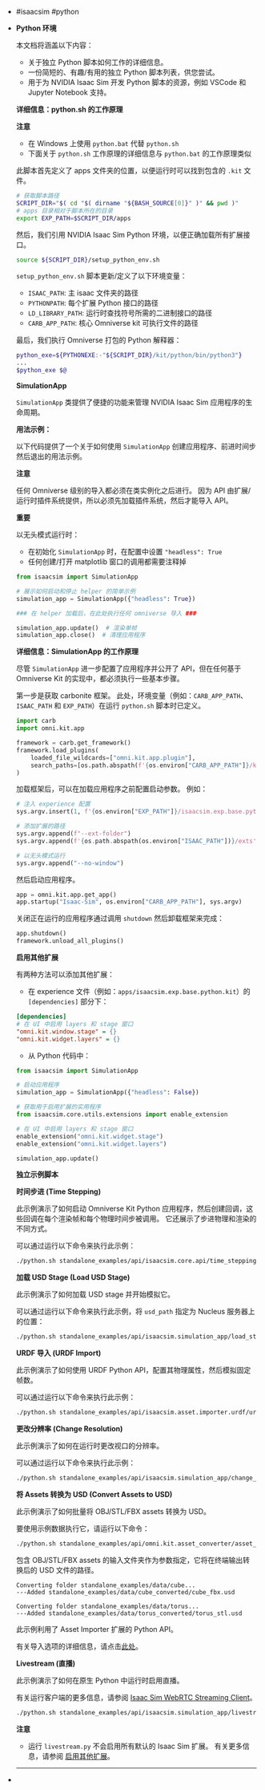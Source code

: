 - #isaacsim #python
- **Python 环境**
  
  本文档将涵盖以下内容：
  
  *   关于独立 Python 脚本如何工作的详细信息。
  *   一份简短的、有趣/有用的独立 Python 脚本列表，供您尝试。
  *   用于为 NVIDIA Isaac Sim 开发 Python 脚本的资源，例如 VSCode 和 Jupyter Notebook 支持。
  
  **详细信息：python.sh 的工作原理**
  
  **注意**
  
  *   在 Windows 上使用 `python.bat` 代替 `python.sh`
  *   下面关于 `python.sh` 工作原理的详细信息与 `python.bat` 的工作原理类似
  
  此脚本首先定义了 apps 文件夹的位置，以便运行时可以找到包含的 `.kit` 文件。
  
  ```bash
  # 获取脚本路径
  SCRIPT_DIR="$( cd "$( dirname "${BASH_SOURCE[0]}" )" && pwd )"
  # apps 目录相对于脚本所在的目录
  export EXP_PATH=$SCRIPT_DIR/apps
  ```
  
  然后，我们引用 NVIDIA Isaac Sim Python 环境，以便正确加载所有扩展接口。
  
  ```bash
  source ${SCRIPT_DIR}/setup_python_env.sh
  ```
  
  `setup_python_env.sh` 脚本更新/定义了以下环境变量：
  
  *   `ISAAC_PATH`: 主 isaac 文件夹的路径
  *   `PYTHONPATH`: 每个扩展 Python 接口的路径
  *   `LD_LIBRARY_PATH`: 运行时查找符号所需的二进制接口的路径
  *   `CARB_APP_PATH`: 核心 Omniverse kit 可执行文件的路径
  
  最后，我们执行 Omniverse 打包的 Python 解释器：
  
  ```bash
  python_exe=${PYTHONEXE:-"${SCRIPT_DIR}/kit/python/bin/python3"}
  ...
  $python_exe $@
  ```
  
  **SimulationApp**
  
  `SimulationApp` 类提供了便捷的功能来管理 NVIDIA Isaac Sim 应用程序的生命周期。
  
  **用法示例：**
  
  以下代码提供了一个关于如何使用 `SimulationApp` 创建应用程序、前进时间步然后退出的用法示例。
  
  **注意**
  
  任何 Omniverse 级别的导入都必须在类实例化之后进行。 因为 API 由扩展/运行时插件系统提供，所以必须先加载插件系统，然后才能导入 API。
  
  **重要**
  
  以无头模式运行时：
  
  *   在初始化 `SimulationApp` 时，在配置中设置 `"headless": True`
  *   任何创建/打开 matplotlib 窗口的调用都需要注释掉
  
  ```python
  from isaacsim import SimulationApp
  
  # 展示如何启动和停止 helper 的简单示例
  simulation_app = SimulationApp({"headless": True})
  
  ### 在 helper 加载后，在此处执行任何 omniverse 导入 ###
  
  simulation_app.update()  # 渲染单帧
  simulation_app.close()  # 清理应用程序
  ```
  
  **详细信息：SimulationApp 的工作原理**
  
  尽管 `SimulationApp` 进一步配置了应用程序并公开了 API，但在任何基于 Omniverse Kit 的实现中，都必须执行一些基本步骤。
  
  第一步是获取 carbonite 框架。 此处，环境变量（例如：`CARB_APP_PATH`、`ISAAC_PATH` 和 `EXP_PATH`）在运行 `python.sh` 脚本时已定义。
  
  ```python
  import carb
  import omni.kit.app
  
  framework = carb.get_framework()
  framework.load_plugins(
      loaded_file_wildcards=["omni.kit.app.plugin"],
      search_paths=[os.path.abspath(f'{os.environ["CARB_APP_PATH"]}/kernel/plugins')],
  )
  ```
  
  加载框架后，可以在加载应用程序之前配置启动参数。 例如：
  
  ```python
  # 注入 experience 配置
  sys.argv.insert(1, f'{os.environ["EXP_PATH"]}/isaacsim.exp.base.python.kit')
  
  # 添加扩展的路径
  sys.argv.append(f"--ext-folder")
  sys.argv.append(f'{os.path.abspath(os.environ["ISAAC_PATH"])}/exts')
  
  # 以无头模式运行
  sys.argv.append("--no-window")
  ```
  
  然后启动应用程序。
  
  ```python
  app = omni.kit.app.get_app()
  app.startup("Isaac-Sim", os.environ["CARB_APP_PATH"], sys.argv)
  ```
  
  关闭正在运行的应用程序通过调用 `shutdown` 然后卸载框架来完成：
  
  ```python
  app.shutdown()
  framework.unload_all_plugins()
  ```
  
  **启用其他扩展**
  
  有两种方法可以添加其他扩展：
  
  *   在 experience 文件（例如：`apps/isaacsim.exp.base.python.kit`）的 `[dependencies]` 部分下：
  
  ```ini
  [dependencies]
  # 在 UI 中启用 layers 和 stage 窗口
  "omni.kit.window.stage" = {}
  "omni.kit.widget.layers" = {}
  ```
  
  *   从 Python 代码中：
  
  ```python
  from isaacsim import SimulationApp
  
  # 启动应用程序
  simulation_app = SimulationApp({"headless": False})
  
  # 获取用于启用扩展的实用程序
  from isaacsim.core.utils.extensions import enable_extension
  
  # 在 UI 中启用 layers 和 stage 窗口
  enable_extension("omni.kit.widget.stage")
  enable_extension("omni.kit.widget.layers")
  
  simulation_app.update()
  ```
  
  **独立示例脚本**
  
  **时间步进 (Time Stepping)**
  
  此示例演示了如何启动 Omniverse Kit Python 应用程序，然后创建回调，这些回调在每个渲染帧和每个物理时间步被调用。 它还展示了步进物理和渲染的不同方式。
  
  可以通过运行以下命令来执行此示例：
  
  ```bash
  ./python.sh standalone_examples/api/isaacsim.core.api/time_stepping.py
  ```
  
  **加载 USD Stage (Load USD Stage)**
  
  此示例演示了如何加载 USD stage 并开始模拟它。
  
  可以通过运行以下命令来执行此示例，将 `usd_path` 指定为 Nucleus 服务器上的位置：
  
  ```bash
  ./python.sh standalone_examples/api/isaacsim.simulation_app/load_stage.py --usd_path /Isaac/Environments/Simple_Room/simple_room.usd
  ```
  
  **URDF 导入 (URDF Import)**
  
  此示例演示了如何使用 URDF Python API，配置其物理属性，然后模拟固定帧数。
  
  可以通过运行以下命令来执行此示例：
  
  ```bash
  ./python.sh standalone_examples/api/isaacsim.asset.importer.urdf/urdf_import.py
  ```
  
  **更改分辨率 (Change Resolution)**
  
  此示例演示了如何在运行时更改视口的分辨率。
  
  可以通过运行以下命令来执行此示例：
  
  ```bash
  ./python.sh standalone_examples/api/isaacsim.simulation_app/change_resolution.py
  ```
  
  **将 Assets 转换为 USD (Convert Assets to USD)**
  
  此示例演示了如何批量将 OBJ/STL/FBX assets 转换为 USD。
  
  要使用示例数据执行它，请运行以下命令：
  
  ```bash
  ./python.sh standalone_examples/api/omni.kit.asset_converter/asset_usd_converter.py --folders standalone_examples/data/cube standalone_examples/data/torus
  ```
  
  包含 OBJ/STL/FBX assets 的输入文件夹作为参数指定，它将在终端输出转换后的 USD 文件的路径。
  
  ```
  Converting folder standalone_examples/data/cube...
  ---Added standalone_examples/data/cube_converted/cube_fbx.usd
  
  Converting folder standalone_examples/data/torus...
  ---Added standalone_examples/data/torus_converted/torus_stl.usd
  ```
  
  此示例利用了 Asset Importer 扩展的 Python API。
  
  有关导入选项的详细信息，请点击[此处](链接可能会在此处)。
  
  **Livestream (直播)**
  
  此示例演示了如何在原生 Python 中运行时启用直播。
  
  有关运行客户端的更多信息，请参阅 [Isaac Sim WebRTC Streaming Client](链接可能会在此处)。
  
  ```bash
  ./python.sh standalone_examples/api/isaacsim.simulation_app/livestream.py
  ```
  
  **注意**
  
  *   运行 `livestream.py` 不会启用所有默认的 Isaac Sim 扩展。 有关更多信息，请参阅 [启用其他扩展](#enabling-additional-extensions)。
  
  ---
-